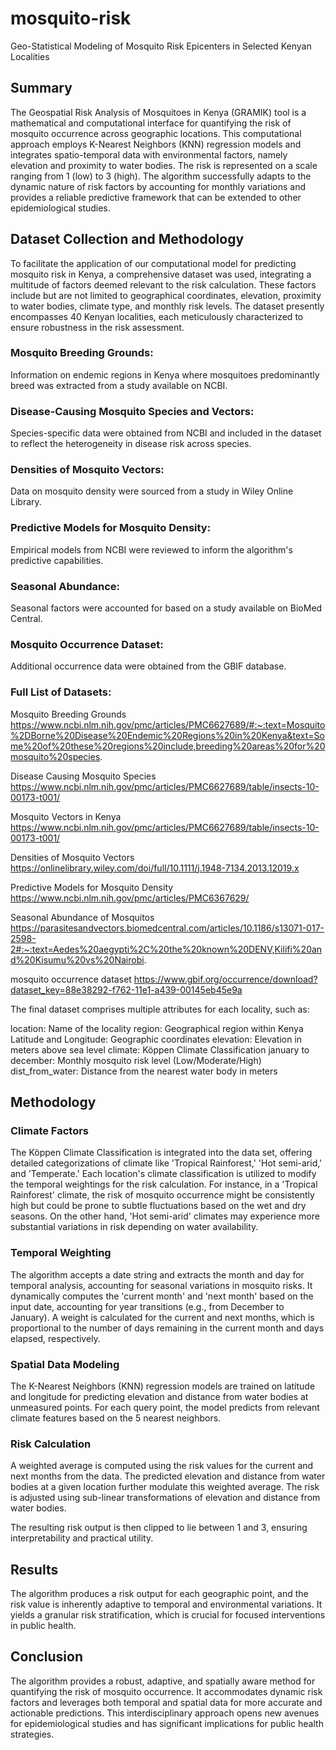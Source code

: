 # mosquito-risk
Geo-Statistical Modeling of Mosquito Risk Epicenters in Selected Kenyan Localities

## Summary
The Geospatial Risk Analysis of Mosquitoes in Kenya (GRAMIK) tool is a mathematical and computational interface for quantifying the risk of mosquito occurrence across geographic locations. This computational approach employs K-Nearest Neighbors (KNN) regression models and integrates spatio-temporal data with environmental factors, namely elevation and proximity to water bodies. The risk is represented on a scale ranging from 1 (low) to 3 (high). The algorithm successfully adapts to the dynamic nature of risk factors by accounting for monthly variations and provides a reliable predictive framework that can be extended to other epidemiological studies.

## Dataset Collection and Methodology
To facilitate the application of our computational model for predicting mosquito risk in Kenya, a comprehensive dataset was used, integrating a multitude of factors deemed relevant to the risk calculation. These factors include but are not limited to geographical coordinates, elevation, proximity to water bodies, climate type, and monthly risk levels. The dataset presently encompasses 40 Kenyan localities, each meticulously characterized to ensure robustness in the risk assessment.

### Mosquito Breeding Grounds: 
Information on endemic regions in Kenya where mosquitoes predominantly breed was extracted from a study available on NCBI.

### Disease-Causing Mosquito Species and Vectors: 
Species-specific data were obtained from NCBI and included in the dataset to reflect the heterogeneity in disease risk across species.

### Densities of Mosquito Vectors: 
Data on mosquito density were sourced from a study in Wiley Online Library.

### Predictive Models for Mosquito Density: 
Empirical models from NCBI were reviewed to inform the algorithm's predictive capabilities.

### Seasonal Abundance: 
Seasonal factors were accounted for based on a study available on BioMed Central.

### Mosquito Occurrence Dataset: 
Additional occurrence data were obtained from the GBIF database.

### Full List of Datasets: 
Mosquito Breeding Grounds
https://www.ncbi.nlm.nih.gov/pmc/articles/PMC6627689/#:~:text=Mosquito%2DBorne%20Disease%20Endemic%20Regions%20in%20Kenya&text=Some%20of%20these%20regions%20include,breeding%20areas%20for%20mosquito%20species. 

Disease Causing Mosquito Species 
https://www.ncbi.nlm.nih.gov/pmc/articles/PMC6627689/table/insects-10-00173-t001/ 

Mosquito Vectors in Kenya
https://www.ncbi.nlm.nih.gov/pmc/articles/PMC6627689/table/insects-10-00173-t001/  

Densities of Mosquito Vectors
https://onlinelibrary.wiley.com/doi/full/10.1111/j.1948-7134.2013.12019.x 

Predictive Models for Mosquito Density
https://www.ncbi.nlm.nih.gov/pmc/articles/PMC6367629/ 

Seasonal Abundance of Mosquitos
https://parasitesandvectors.biomedcentral.com/articles/10.1186/s13071-017-2598-2#:~:text=Aedes%20aegypti%2C%20the%20known%20DENV,Kilifi%20and%20Kisumu%20vs%20Nairobi. 

mosquito occurrence dataset
​​https://www.gbif.org/occurrence/download?dataset_key=88e38292-f762-11e1-a439-00145eb45e9a 


The final dataset comprises multiple attributes for each locality, such as:

location: Name of the locality
region: Geographical region within Kenya
Latitude and Longitude: Geographic coordinates
elevation: Elevation in meters above sea level
climate: Köppen Climate Classification
january to december: Monthly mosquito risk level (Low/Moderate/High)
dist_from_water: Distance from the nearest water body in meters

## Methodology

### Climate Factors 
The Köppen Climate Classification is integrated into the data set, offering detailed categorizations of climate like 'Tropical Rainforest,' 'Hot semi-arid,' and 'Temperate.' Each location's climate classification is utilized to modify the temporal weightings for the risk calculation. For instance, in a 'Tropical Rainforest' climate, the risk of mosquito occurrence might be consistently high but could be prone to subtle fluctuations based on the wet and dry seasons. On the other hand, 'Hot semi-arid' climates may experience more substantial variations in risk depending on water availability.

### Temporal Weighting
The algorithm accepts a date string and extracts the month and day for temporal analysis, accounting for seasonal variations in mosquito risks. It dynamically computes the 'current month' and 'next month' based on the input date, accounting for year transitions (e.g., from December to January). A weight is calculated for the current and next months, which is proportional to the number of days remaining in the current month and days elapsed, respectively.​
 
### Spatial Data Modeling
The K-Nearest Neighbors (KNN) regression models are trained on latitude and longitude for predicting elevation and distance from water bodies at unmeasured points. For each query point, the model predicts from relevant climate features based on the 5 nearest neighbors.

### Risk Calculation
A weighted average is computed using the risk values for the current and next months from the data. The predicted elevation and distance from water bodies at a given location further modulate this weighted average. The risk is adjusted using sub-linear transformations of elevation and distance from water bodies.

The resulting risk output is then clipped to lie between 1 and 3, ensuring interpretability and practical utility.

## Results
The algorithm produces a risk output for each geographic point, and the risk value is inherently adaptive to temporal and environmental variations. It yields a granular risk stratification, which is crucial for focused interventions in public health.

## Conclusion
The algorithm provides a robust, adaptive, and spatially aware method for quantifying the risk of mosquito occurrence. It accommodates dynamic risk factors and leverages both temporal and spatial data for more accurate and actionable predictions. This interdisciplinary approach opens new avenues for epidemiological studies and has significant implications for public health strategies.
